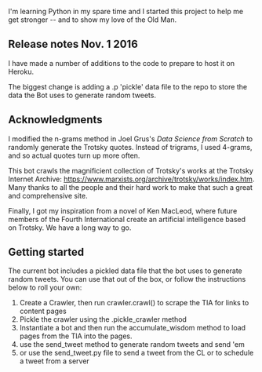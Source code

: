 I'm learning Python in my spare time and I started this project to help me get 
stronger -- and to show my love of the Old Man. 

## Release notes Nov. 1 2016

I have made a number of additions to the code to prepare to host it on Heroku. 

The biggest change is adding a .p 'pickle' data file to the repo to store the data the Bot uses to generate random tweets. 

## Acknowledgments
I modified the n-grams method in Joel Grus's _Data Science from Scratch_ to 
randomly generate the Trotsky quotes. Instead of trigrams, I used 4-grams, and
so actual quotes turn up more often. 

This bot crawls the magnificient collection of Trotsky's works at the 
Trotsky Internet Archive: https://www.marxists.org/archive/trotsky/works/index.htm. Many thanks to all the people and their hard work to make that such a 
great and comprehensive site. 

Finally, I got my inspiration from a novel of Ken MacLeod, where future members
of the Fourth International create an artificial intelligence based on 
Trotsky. We have a long way to go.

## Getting started

The current bot includes a pickled data file that the bot uses to generate random tweets. You can use that out of the box, or follow the instructions below to roll your own:

1. Create a Crawler, then run crawler.crawl() to scrape the TIA for links to content pages
2. Pickle the crawler using the .pickle_crawler method
3. Instantiate a bot and then run the accumulate_wisdom method to load pages from the TIA into the pages. 
4. use the send_tweet method to generate random tweets and send 'em
5. or use the send_tweet.py file to send a tweet from the CL or to schedule a tweet from a server 
